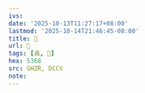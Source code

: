 ```yaml
---
ivs:
date: '2025-10-13T11:27:17+08:00'
lastmod: '2025-10-14T21:46:45-08:00'
title: 󰖱
url: 󰖱
tags: [卨, 𥜾]
hex: 5368
src: GHZR, DCCV
note:
---
```

